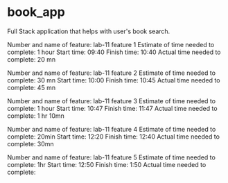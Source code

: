 # book_app
Full Stack application that helps with user's book search.

Number and name of feature: lab-11 feature 1
Estimate of time needed to complete: 1 hour
Start time: 09:40
Finish time: 10:40
Actual time needed to complete: 20 mn

Number and name of feature: lab-11 feature 2
Estimate of time needed to complete: 30 mn
Start time: 10:00
Finish time: 10:45
Actual time needed to complete: 45 mn

Number and name of feature: lab-11 feature 3
Estimate of time needed to complete: 1 hour
Start time: 10:47
Finish time: 11:47
Actual time needed to complete: 1 hr 10mn


Number and name of feature: lab-11 feature 4
Estimate of time needed to complete: 20min
Start time: 12:20
Finish time: 12:40
Actual time needed to complete: 30mn

Number and name of feature: lab-11 feature 5
Estimate of time needed to complete: 1hr
Start time: 12:50
Finish time: 1:50
Actual time needed to complete: 




